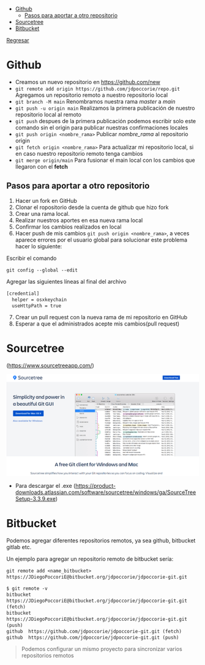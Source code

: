 - [Github](#github)
  - [Pasos para aportar a otro repositorio](#pasos-para-aportar-a-otro-repositorio)
- [Sourcetree](#sourcetree)
- [Bitbucket](#bitbucket)

[Regresar](./README.md)

# Github

* Creamos un nuevo repositorio en https://github.com/new
* `git remote add origin https://github.com/jdpoccorie/repo.git` Agregamos un repositorio remoto a nuestro repositorio local 
* `git branch -M main` Renombramos nuestra rama *master* a *main*
* `git push -u origin main` Realizamos la primera publicación de nuestro repositorio local al remoto
* `git push` despues de la primera publicación podemos escribir solo este comando sin el origin para publicar nuestras confirmaciones locales
* `git push origin <nombre_rama>` Publicar *nombre_rama* al repositorio origin
* `git fetch origin <nombre_rama>` Para actualizar mi repositorio local, si en caso nuestro repositorio remoto tenga cambios
* `git merge origin/main` Para fusionar el main local con los cambios que llegaron con el **fetch**

## Pasos para aportar a otro repositorio

1. Hacer un fork en GitHub
2. Clonar el ropositorio desde la cuenta de github que hizo fork
3. Crear una rama local.
4. Realizar nuestros aportes en esa nueva rama local
5. Confirmar los cambios realizados en local
6. Hacer push de mis cambios `git push origin <nombre_rama>`, a veces aparece errores por el usuario global para solucionar este problema hacer lo siguiente:

Escribir el comando
```
git config --global --edit
```
Agregar las siguientes líneas al final del archivo
```
[credential]
  helper = osxkeychain
  useHttpPath = true
```
7. Crear un pull request con la nueva rama de mi repositorio en GitHub
8. Esperar a que el administrados acepte mis cambios(pull request)

# Sourcetree

(https://www.sourcetreeapp.com/)

![Sourcetree](./img/sourcetree.PNG)

* Para descargar el .exe (https://product-downloads.atlassian.com/software/sourcetree/windows/ga/SourceTreeSetup-3.3.9.exe)

# Bitbucket

Podemos agregar diferentes repositorios remotos, ya sea github, bitbucket gitlab etc.

Un ejemplo para agregar un repositorio remoto de bitbucket sería:
```
git remote add <name_bitbucket> https://JDiegoPoccoriE@bitbucket.org/jdpoccorie/jdpoccorie-git.git
```
```
$ git remote -v
bitbucket       https://JDiegoPoccoriE@bitbucket.org/jdpoccorie/jdpoccorie-git.git (fetch)
bitbucket       https://JDiegoPoccoriE@bitbucket.org/jdpoccorie/jdpoccorie-git.git (push)
github  https://github.com/jdpoccorie/jdpoccorie-git.git (fetch)
github  https://github.com/jdpoccorie/jdpoccorie-git.git (push)
```

> Podemos configurar un mismo proyecto para sincronizar varios repositorios remotos